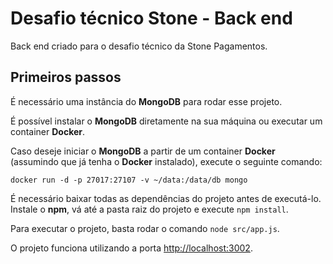 # Desafio técnico Stone - Back end

Back end criado para o desafio técnico da Stone Pagamentos.

## Primeiros passos
É necessário uma instância do **MongoDB** para rodar esse projeto.

É possível instalar o **MongoDB** diretamente na sua máquina ou executar um container **Docker**.

Caso deseje iniciar o **MongoDB** a partir de um container **Docker** (assumindo que já tenha o **Docker** instalado), execute o seguinte comando:

```
docker run -d -p 27017:27107 -v ~/data:/data/db mongo
```

É necessário baixar todas as dependências do projeto antes de executá-lo. Instale o **npm**, vá até a pasta raiz do projeto e execute `npm install`.

Para executar o projeto, basta rodar o comando `node src/app.js`.

O projeto funciona utilizando a porta [http://localhost:3002](http://localhost:3002).